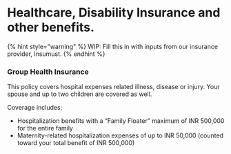 # Healthcare, Disability Insurance and other benefits.

{% hint style="warning" %}
WIP: Fill this in with inputs from our insurance provider, Insumust.
{% endhint %}

### Group Health Insurance

This policy covers hospital expenses related illness, disease or injury. Your spouse and up to two children are covered as well.

Coverage includes:

* Hospitalization benefits with a “Family Floater” maximum of INR 500,000 for the entire family
* Maternity-related hospitalization expenses of up to INR 50,000 \(counted toward your total benefit of INR 500,000\)

